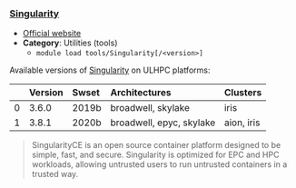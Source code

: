 ### [Singularity](https://github.com/sylabs/singularity/)

* [Official website](https://github.com/sylabs/singularity/)
* __Category__: Utilities (tools)
    -  `module load tools/Singularity[/<version>]`

Available versions of [Singularity](https://github.com/sylabs/singularity/) on ULHPC platforms:

|    | Version   | Swset   | Architectures            | Clusters   |
|---:|:----------|:--------|:-------------------------|:-----------|
|  0 | 3.6.0     | 2019b   | broadwell, skylake       | iris       |
|  1 | 3.8.1     | 2020b   | broadwell, epyc, skylake | aion, iris |

> SingularityCE is an open source container platform designed to be simple, fast, and secure.  Singularity is optimized for EPC and HPC workloads, allowing untrusted users to run untrusted containers in a trusted way.
